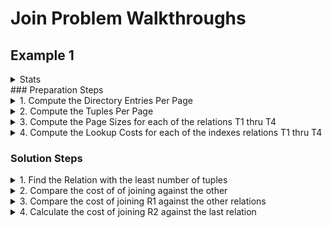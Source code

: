 # Join Problem Walkthroughs
## Example 1
<details> 
  <summary>Stats</summary><br /><p>  

|Fill Factor|Dir. Entry Size|Tuple Size|Page Size|    
|:---------:|:-------------:|:--------:|:-------:|  
|     0.5   |    5 bytes    | 100 bytes|400 bytes|

### Relations
| Attribute\Relation |T<sub>1</sub>|T<sub>2</sub>|T<sub>3</sub>|T<sub>4</sub>|   
|-------------------:|:--------:|:--------:|:--------:|:--------:|
|       Tuples       |  2000    |  20000   |    20    |  200000  |  
| Primary Hash Index |          |     ✓    |          |          |  
|Secondary Hash Index|     ✓    |          |          |          |  
| Primary Tree Index |          |          |    ✓     |     ✓    |  
|Secondary Tree Index|          |     ✓    |          |     ✓    |  
</p></details>
### Preparation Steps
<details> 
  <summary>1. Compute the Directory Entries Per Page</summary><br /><p>
   1.  floor(<sup>Page Size * Fill Factor</sup>&frasl;<sub>Dir Entry Size</sub>)  
   2.  floor(<sup>400 * 0.5</sup>&frasl;<sub>5</sub>) 
   3.  40 <sup>DEs</sup>&frasl;<sub>Page</sub>
   
|Fill Factor|Dir. Entry Size|Tuple Size|Page Size|DE/Page|    
|:---------:|:-------------:|:--------:|:-------:|:-----:|     
|     0.5   |    5 bytes    | 100 bytes|400 bytes|  40   |  
</p></details>

<details> 
  <summary>2. Compute the Tuples Per Page</summary><br /><p>
   1.  floor(<sup>Page Size * Fill Factor</sup>&frasl;<sub>Tuple Size</sub>) 
   2.  floor(<sup>400 * 0.5</sup>&frasl;<sub>100</sub>)  
   3.  2 <sup>Tups</sup>&frasl;<sub>Page</sub>

|Fill Factor|Dir. Entry Size|Tuple Size|Page Size|DE/Page|Tups/Page|    
|:---------:|:-------------:|:--------:|:-------:|:-----:|:-------:|   
|     0.5   |    5 bytes    | 100 bytes|400 bytes|  40   |    2    |  
</p></details>


<details> 
  <summary>3. Compute the Page Sizes for each of the relations T1 thru T4</summary><br /><p>
Note: we need to end up in units of pages!  
   1.  T<sub>1</sub> = <sup>2000 Tuples</sup>&frasl;<sub>2 Tuples/Page</sub> = 1000 Pages  
   1.  T<sub>2</sub> = <sup>20000 Tuples</sup>&frasl;<sub>2 Tuples/Page</sub> = 10000 Pages  
   1.  T<sub>3</sub> = <sup>20 Tuples</sup>&frasl;<sub>2 Tuples/Page</sub> = 10 Pages  
   1.  T<sub>4</sub> = <sup>200000 Tuples</sup>&frasl;<sub>2 Tuples/Page</sub> = 100000 Pages  

| Attribute\Relation |T<sub>1</sub>|T<sub>2</sub>|T<sub>3</sub>|T<sub>4</sub>|        
|-------------------:|:--------:|:--------:|:--------:|:--------:|
|       Tuples       |  2000    |  20000   |    20    |  200000  | 
|       Pages        |  1000    |  10000   |    10    |  100000  |  
</p></details>


<details> 
  <summary>4. Compute the Lookup Costs for each of the indexes relations T1 thru T4</summary><br /><p>  
Note: Costs is to lookup 1 tuple in page units!  
### Equations  
  1. Hash Index Cost = 1  
  2. Primary Tree Index Cost = ceiling(log<sub>DE&frasl;Page</sub>(# of Relation Pages)) + 1  
  3. Secondary Tree Index Cost = ceiling(log<sub>DE&frasl;Page</sub>(<sup># of Relation Tuples</sup>&frasl;<sub>DE/Page</sub>)) + 2  
  4. Nested Loop = M + T*M\*N or M+T\*M\*C  
  5. Hash Join Cost = M + N + (T\*M)(1)  

*  **T1: Primary Tree Index = 3**
  1.  ceiling(Log<sub>40</sub>(1000)) + 1 = ceiling(1.872) + 1 = 2 + 1 = 3 
*  **T2: Primary Hash Index = 1**  
*  **T2: Secondary Tree Index = 4**
  1.  ceiling(Log<sub>40</sub>(<sub>20000</sub>&frasl;<sub>40</sub>)) + 2 = 
  2.  ceiling(Log<sub>40</sub>(500)) + 1 = 
  3.  ceiling(1.68) + 2 = 2 + 2 = 4 
*  **T3: Primary Tree Index = 2**
  1.  ceiling(Log<sub>40</sub>(10)) + 1 = ceiling(.624) + 1 = 1 + 1 = 2  
*  **T4: Primary Tree Index = 5**
  1.  ceiling(Log<sub>40</sub>(100000)) + 1 = ceiling(3.12) + 1 = 4 + 1 = 5   
*  **T4: Secondary Tree Index = 5**
  1.  ceiling(Log<sub>40</sub>(<sub>20000</sub>&frasl;<sub>40</sub>)) + 2 = 
  2.  ceiling(Log<sub>40</sub>(5000)) + 2 = 
  3.  ceiling(2.3) + 2 = 3 + 2 = 5  

| Attribute\Relation |T<sub>1</sub>|T<sub>2</sub>|T<sub>3</sub>|T<sub>4</sub>|      
|-------------------:|:-----------:|:--------:|:--------:|:--------:|
| Primary Hash Index |    ✖      |     1    |    ✖      |     ✖    |  
|Secondary Hash Index|     3     |     ✖    |    ✖      |     ✖    |  
| Primary Tree Index |     ✖     |     ✖    |    2      |     5    |  
|Secondary Tree Index|     ✖     |     4    |    ✖      |     5    |  
</p></details>
      
### Solution Steps

<details> 
  <summary>1. Find the Relation with the least number of tuples</summary><br /><p>
  T<sub>3</sub> &lt; T<sub>1</sub> &lt; T<sub>2</sub> &lt; T<sub>4</sub>
</p></details>


<details> 
  <summary>2. Compare the cost of of joining against the other</summary><br /><p>

| T<sub>3</sub> ⋈<sub>attr</sub> T<sub>X</sub> Cost   |    T<sub>1</sub>    |    T<sub>2</sub>    |    T<sub>4</sub>    |   
|-------------------------------:|:--------:|:--------:|:--------:| 
| Hash INL         |     ✖    |10 + 20(1)|    ✖     |  
|Primary BTree INL |10 + 20(3)|    ✖     |    ✖     |  
|Secondary BTree INL |10 + 20(5)|    ✖     |10 + 20(5)|  
|Nested Loops                    |10 + 2(10)(2000)|10 + 2(10)(20000)|10 + 2(10)(200000)|   
|Hash Join                       |10+1000+20(1)|10+10000+20(1)|10+100000+20(1)|    

| T<sub>3</sub> ⋈<sub>attr</sub> T<sub>X</sub> Cost    |    T<sub>1</sub>    |    T<sub>2</sub>    |    T<sub>4</sub>    | 
|-------------------------------:|:--------:|:--------:|:--------:| 
| Hash INL          |     ✖    |   30     |    ✖     |  
|Primary BTree INL  |    70    |    ✖     |   110    |  
|Secondary BTree INL |    ✖    |    ✖     |   110    |  
|Nested Loops                    |40010     |400010    |4000010   |   
|Hash Join                       |1030      |10030     |100030    |   

We observe that the Index Nested Loop using the T2 Hash Index is the least costly operation with a 30 page cost.  
R<sub>1</sub> = T<sub>3</sub> Hash-INL T<sub>2</sub>
</p></details>

<details> 
  <summary>3. Compare the cost of joining R1 against the other relations</summary><br /><p>

| (T<sub>3</sub> ⋈<sub>attr</sub>T<sub>2</sub>) ⋈<sub>attr</sub> T<sub>X</sub> Cost   |    T<sub>1</sub>    |    T<sub>4</sub>    |   
|-------------------------------:|:--------:|:--------:|  
| Hash INL          |     ✖    |    ✖     |  
|Primary BTree INL  |30 + 20(3)|30 + 20(3)|  
|Secondary BTree INL |     ✖    |30 + 20(5)|  
|Nested Loops                    |30 + 2(10)(2000)|30 + 2(10)(200000)|   
|Hash Join                       |30+1000+20(1)|30+100000+20(1)|    

| (T<sub>3</sub> ⋈<sub>attr</sub>T<sub>2</sub>) ⋈<sub>attr</sub> T<sub>X</sub> Cost|  T<sub>1</sub>   |  T<sub>4</sub>    |   
|-------------------------------------------------:|:-----:|:------:|  
| Hash INL                                         |   ✖   |    ✖   |  
|Primary BTree INL                                 |90     |130     |  
|Secondary BTree INL                                |   ✖    |130     |  
|Nested Loops                                      |40030  |400030  |   
|Hash Join                                         |1050   |100050  | 
 We observe that the Index Nested Loop using the T1 Primary B-Tree Index is the least costly operation with a cumulative 90 page cost.  
R<sub>2</sub> = R<sub>1</sub> Primary-B-Tree-INL T<sub>1</sub>
</p></details>

<details> 
  <summary>4. Calculate the cost of joining R2 against the last relation</summary><br /><p>

| ((T<sub>3</sub> ⋈<sub>attr</sub>T<sub>2</sub>) ⋈<sub>attr</sub> T1) ⋈<sub>attr</sub> T<sub>4</sub> Cost|  T<sub>4</sub>   | 
|----------------------------------------------------------------------:|:-----:| 
| Hash INL                                                              |   ✖   |  
|Primary BTree INL                                                      |90 + 20(5)|  
|Secondary BTree INL                                                     |90 + 20(5)|  
|Nested Loops                                                           |90 + 2(10)(2000)|30 + 2(10)(200000)|   
|Hash Join                                                              |90+100000+20(1)|   

| ((T<sub>3</sub> ⋈<sub>attr</sub>T<sub>2</sub>) ⋈<sub>attr</sub> T1) ⋈<sub>attr</sub> T<sub>4</sub> Cost|  T<sub>4</sub>   | 
|----------------------------------------------------------------------:|:-----:| 
| Hash INL                                                              |   ✖   |  
|Primary BTree INL                                                      |190    |  
|Secondary BTree INL                                                    |190    |  
|Nested Loops                                                           |400090 |   
|Hash Join                                                              |100090 | 

We identify that an Index Nested Loop join using either the Primary B-Tree or Secondary B-Tree equivalently incur the least cost.  
We select the Primary B-Tree and formulate the final relation.  
R<sub>3</sub> = R<sub>2</sub> Primary-B-Tree-INL T<sub>4</sub> with estimated cost 190.
</p></details>
